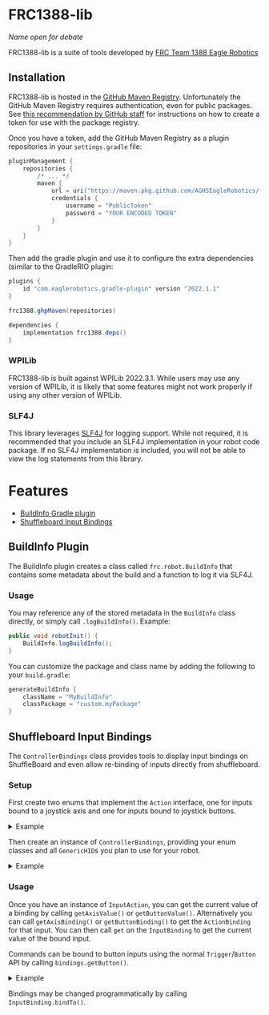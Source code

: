 # FRC1388-lib 
_Name open for debate_

FRC1388-lib is a suite of tools developed by [FRC Team 1388 Eagle Robotics](https://eaglerobotics.com)

## Installation

FRC1388-lib is hosted in the [GitHub Maven Registry](https://docs.github.com/en/packages/working-with-a-github-packages-registry/working-with-the-apache-maven-registry).
Unfortunately the GitHub Maven Registry requires authentication, even for public packages.
See [this recommendation by GitHub staff](https://github.community/t/download-from-github-package-registry-without-authentication/14407/111)
for instructions on how to create a token for use with the package registry.

Once you have a token, add the GitHub Maven Registry as a plugin repositories in your `settings.gradle` file:
```groovy
pluginManagement {
    repositories {
        /* ... */
        maven {
            url = uri("https://maven.pkg.github.com/AGHSEagleRobotics/frc1388-lib")
            credentials {
                username = "PublicToken"
                password = "YOUR ENCODED TOKEN"
            }
        }
    }
}
```

Then add the gradle plugin and use it to configure the extra dependencies (similar to the GradleRIO plugin:
```groovy
plugins {
    id "com.eaglerobotics.gradle-plugin" version "2022.1.1"
}

frc1388.ghpMaven(repositories)

dependencies {
    implementation frc1388.deps()
}
```

### WPILib

FRC1388-lib is built against WPILib 2022.3.1. While users may use any version of WPILib,
it is likely that some features might not work properly if using any other version of WPILib.

### SLF4J

This library leverages [SLF4J](https://slf4j.org) for logging support. While not required, it is recommended that
you include an SLF4J implementation in your robot code package. If no SLF4J implementation is
included, you will not be able to view the log statements from this library.

# Features

- [BuildInfo Gradle plugin](#buildinfo-plugin)
- [Shuffleboard Input Bindings](#shuffleboard-input-bindings)

## BuildInfo Plugin

The BuildInfo plugin creates a class called `frc.robot.BuildInfo` that contains some
metadata about the build and a function to log it via SLF4J.

### Usage

You may reference any of the stored metadata in the `BuildInfo` class directly, or simply call `.logBuildInfo()`.
Example:
```java
public void robotInit() {
    BuildInfo.logBuildInfo();
}
```

You can customize the package and class name by adding the following to your `build.gradle`:
```groovy
generateBuildInfo {
    className = "MyBuildInfo"
    classPackage = "custom.myPackage"
}
```

## Shuffleboard Input Bindings

The `ControllerBindings` class provides tools to display input bindings
on ShuffleBoard and even allow re-binding of inputs directly from shuffleboard.

### Setup

First create two enums that implement the `Action` interface, one for inputs bound to
a joystick axis and one for inputs bound to joystick buttons.

<details>
    <summary>Example</summary>

```java
public enum AxisAction implements InputAction {

    LEFT_DRIVE("Left Drive", null, 0, XboxController.Axis.kLeftY.value),
    RIGHT_DRIVE("Right Drive", null, 0, XboxController.Axis.kRightY.value);

    private final String m_name;
    private final String m_description;
    private final Integer m_defaultAxis;
    private final Integer m_defaultPort;

    AxisAction(String name, String description, Integer defaultPort, Integer defaultAxis) {
        m_name = name;
        m_description = description;
        m_defaultAxis = defaultAxis;
        m_defaultPort = defaultPort;
    }

    @Override
    public String getName() {
        return m_name;
    }

    @Override
    public String getDescription() {
        return m_description;
    }

    @Override
    public Integer getDefaultChannel() {
        return m_defaultAxis;
    }

    @Override
    public Integer getDefaultPort() {
        return m_defaultPort;
    }
}
```
</details>

Then create an instance of `ControllerBindings`, providing your enum classes and all `GenericHID`s
you plan to use for your robot.

<details>
    <summary>Example</summary>

```java
new InputActionBindings<>(AxisActions.class, ButtonActions.class, new XboxController(0));
```
</details>

### Usage

Once you have an instance of `InputAction`, you can get the current value
of a binding by calling `getAxisValue()` or `getButtonValue()`.
Alternatively you can call `getAxisBinding()` or `getButtonBinding()` to get the `ActionBinding`
for that input. You can then call `get` on the `InputBinding` to get the current value of the bound input.

Commands can be bound to button inputs using the normal `Trigger`/`Button` API by calling 
`bindings.getButton()`.

<details>
<summary>Example</summary>

```java
bindings.getButton(ButtonInput.FIRE)
    .whenPressed(() -> System.out.println("Fire the Shooter!"));
```
</details>

Bindings may be changed programmatically by calling `InputBinding.bindTo()`.
